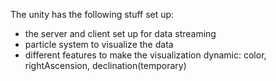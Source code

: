 The unity has the following stuff set up:
- the server and client set up for data streaming
- particle system to visualize the data
- different features to make the visualization dynamic: color, rightAscension, declination(temporary)
